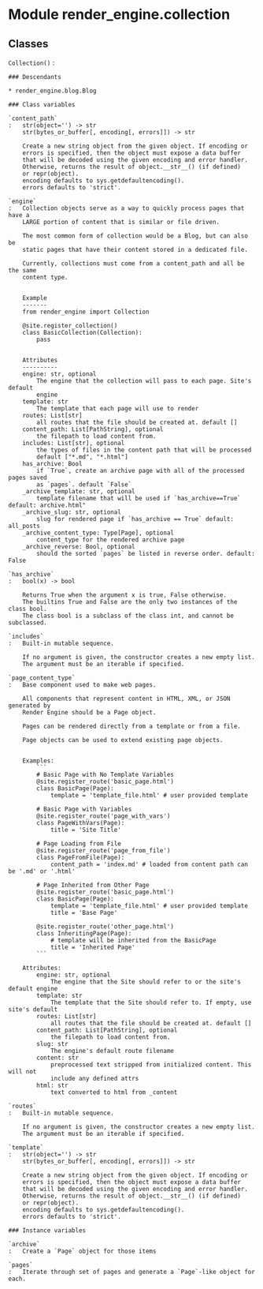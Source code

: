 Module render_engine.collection
===============================

Classes
-------

`Collection()`
:   

    ### Descendants

    * render_engine.blog.Blog

    ### Class variables

    `content_path`
    :   str(object='') -> str
        str(bytes_or_buffer[, encoding[, errors]]) -> str
        
        Create a new string object from the given object. If encoding or
        errors is specified, then the object must expose a data buffer
        that will be decoded using the given encoding and error handler.
        Otherwise, returns the result of object.__str__() (if defined)
        or repr(object).
        encoding defaults to sys.getdefaultencoding().
        errors defaults to 'strict'.

    `engine`
    :   Collection objects serve as a way to quickly process pages that have a
        LARGE portion of content that is similar or file driven.
        
        The most common form of collection would be a Blog, but can also be
        static pages that have their content stored in a dedicated file.
        
        Currently, collections must come from a content_path and all be the same
        content type.
        
        
        Example
        -------
        from render_engine import Collection
        
        @site.register_collection()
        class BasicCollection(Collection):
            pass
        
        
        Attributes
        ----------
        engine: str, optional
            The engine that the collection will pass to each page. Site's default
            engine
        template: str
            The template that each page will use to render
        routes: List[str]
            all routes that the file should be created at. default []
        content_path: List[PathString], optional
            the filepath to load content from.
        includes: List[str], optional
            the types of files in the content path that will be processed
            default ["*.md", "*.html"]
        has_archive: Bool
            if `True`, create an archive page with all of the processed pages saved
            as `pages`. default `False`
        _archive_template: str, optional
            template filename that will be used if `has_archive==True` default: archive.html"
        _archive_slug: str, optional
            slug for rendered page if `has_archive == True` default: all_posts
        _archive_content_type: Type[Page], optional
            content_type for the rendered archive page
        _archive_reverse: Bool, optional
            should the sorted `pages` be listed in reverse order. default: False

    `has_archive`
    :   bool(x) -> bool
        
        Returns True when the argument x is true, False otherwise.
        The builtins True and False are the only two instances of the class bool.
        The class bool is a subclass of the class int, and cannot be subclassed.

    `includes`
    :   Built-in mutable sequence.
        
        If no argument is given, the constructor creates a new empty list.
        The argument must be an iterable if specified.

    `page_content_type`
    :   Base component used to make web pages.
        
        All components that represent content in HTML, XML, or JSON generated by 
        Render Engine should be a Page object.
        
        Pages can be rendered directly from a template or from a file.
        
        Page objects can be used to extend existing page objects.
        
        
        Examples:
            ```
            # Basic Page with No Template Variables
            @site.register_route('basic_page.html')
            class BasicPage(Page):
                template = 'template_file.html' # user provided template
        
            # Basic Page with Variables
            @site.register_route('page_with_vars')
            class PageWithVars(Page):
                title = 'Site Title'
        
            # Page Loading from File
            @site.register_route('page_from_file')
            class PageFromFile(Page):
                content_path = 'index.md' # loaded from content path can be '.md' or '.html'
        
            # Page Inherited from Other Page
            @site.register_route('basic_page.html')
            class BasicPage(Page):
                template = 'template_file.html' # user provided template
                title = 'Base Page'
        
            @site.register_route('other_page.html')
            class InheritingPage(Page):
                # template will be inherited from the BasicPage
                title = 'Inherited Page'
            ```
        
        Attributes:
            engine: str, optional
                The engine that the Site should refer to or the site's default engine
            template: str
                The template that the Site should refer to. If empty, use site's default
            routes: List[str]
                all routes that the file should be created at. default []
            content_path: List[PathString], optional
                the filepath to load content from.
            slug: str
                The engine's default route filename
            content: str
                preprocessed text stripped from initialized content. This will not
                include any defined attrs
            html: str
                text converted to html from _content

    `routes`
    :   Built-in mutable sequence.
        
        If no argument is given, the constructor creates a new empty list.
        The argument must be an iterable if specified.

    `template`
    :   str(object='') -> str
        str(bytes_or_buffer[, encoding[, errors]]) -> str
        
        Create a new string object from the given object. If encoding or
        errors is specified, then the object must expose a data buffer
        that will be decoded using the given encoding and error handler.
        Otherwise, returns the result of object.__str__() (if defined)
        or repr(object).
        encoding defaults to sys.getdefaultencoding().
        errors defaults to 'strict'.

    ### Instance variables

    `archive`
    :   Create a `Page` object for those items

    `pages`
    :   Iterate through set of pages and generate a `Page`-like object for each.